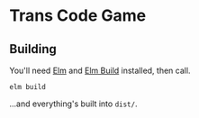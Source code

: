 # Trans Code Game

## Building

You'll need [Elm](http://elm-lang.org/install) and [Elm Build](https://github.com/krisajenkins/elm-build) installed, then call.

```
elm build
```

...and everything's built into `dist/`.
